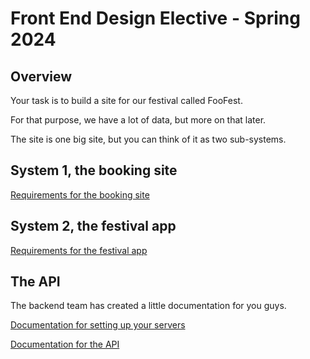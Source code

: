 # Front End Design Elective - Spring 2024

## Overview

Your task is to build a site for our festival called FooFest.

For that purpose, we have a lot of data, but more on that later.

The site is one big site, but you can think of it as two sub-systems.

## System 1, the booking site

[Requirements for the booking site](FORM-REQUIREMENTS.md)

## System 2, the festival app

[Requirements for the festival app](APP-REQUIREMENTS.md)

## The API

The backend team has created a little documentation for you guys.

[Documentation for setting up your servers](DEPLOYMENT-GLITCH.md)

[Documentation for the API](https://jonasholbech.github.io/Foofest-Exam-API-Docs/)
